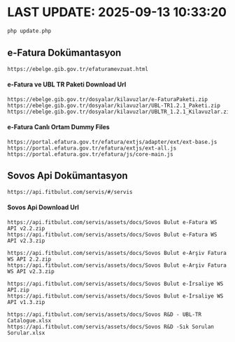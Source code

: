 # LAST UPDATE: 2025-09-13 10:33:20

```php
php update.php
```

## e-Fatura Dokümantasyon
```
https://ebelge.gib.gov.tr/efaturamevzuat.html
```

#### e-Fatura ve UBL TR Paketi Download Url
```
https://ebelge.gib.gov.tr/dosyalar/kilavuzlar/e-FaturaPaketi.zip
https://ebelge.gib.gov.tr/dosyalar/kilavuzlar/UBL-TR1.2.1_Paketi.zip
https://ebelge.gib.gov.tr/dosyalar/kilavuzlar/UBLTR_1.2.1_Kilavuzlar.zip
```

#### e-Fatura Canlı Ortam Dummy Files
```
https://portal.efatura.gov.tr/efatura/extjs/adapter/ext/ext-base.js
https://portal.efatura.gov.tr/efatura/extjs/ext-all.js
https://portal.efatura.gov.tr/efatura/js/core-main.js
```
## Sovos Api Dokümantasyon
```
https://api.fitbulut.com/servis/#/servis
```

#### Sovos Api Download Url
```
https://api.fitbulut.com/servis/assets/docs/Sovos Bulut e-Fatura WS API v2.2.zip
https://api.fitbulut.com/servis/assets/docs/Sovos Bulut e-Fatura WS API v2.3.zip

https://api.fitbulut.com/servis/assets/docs/Sovos Bulut e-Arşiv Fatura WS API 2.2.zip
https://api.fitbulut.com/servis/assets/docs/Sovos Bulut e-Arşiv Fatura WS API v2.3.zip

https://api.fitbulut.com/servis/assets/docs/Sovos Bulut e-İrsaliye WS API.zip
https://api.fitbulut.com/servis/assets/docs/Sovos Bulut e-İrsaliye WS API v1.3.zip

https://api.fitbulut.com/servis/assets/docs/Sovos R&D - UBL-TR Catalogue.xlsx
https://api.fitbulut.com/servis/assets/docs/Sovos R&D -Sık Sorulan Sorular.xlsx
```
